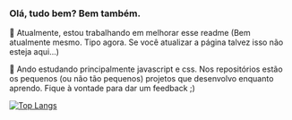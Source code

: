 ### Olá, tudo bem? Bem também.
<p>🔭 Atualmente, estou trabalhando em melhorar esse readme (Bem atualmente mesmo. Tipo agora. Se você atualizar a página talvez isso não esteja aqui...)</p>
<p>🌱 Ando estudando principalmente javascript e css. Nos repositórios estão os pequenos (ou não tão pequenos) projetos que desenvolvo enquanto aprendo. Fique à vontade para dar um feedback ;)</p>


[![Top Langs](https://github-readme-stats.vercel.app/api/top-langs/?username=mayarafaustino&layout=compact)](https://github.com/anuraghazra/github-readme-stats)




<!--
**mayarafaustino/mayarafaustino** is a ✨ _special_ ✨ repository because its `README.md` (this file) appears on your GitHub profile.

Here are some ideas to get you started:

- 🔭 I’m currently working on ...
- 🌱 I’m currently learning ...
- 👯 I’m looking to collaborate on ...
- 🤔 I’m looking for help with ...
- 💬 Ask me about ...
- 📫 How to reach me: ...
- 😄 Pronouns: ...
- ⚡ Fun fact: ...
-->
